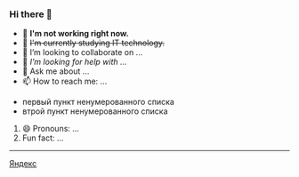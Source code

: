 ### Hi there 👋

- 🔭 **I'm not working right now.**
- 🌱 ~~I'm currently studying IT technology.~~
- 👯 I’m looking to collaborate on ...
- 🤔 _I’m looking for help with ..._
- 💬 Ask me about ...
- 📫 How to reach me: ...
* первый пункт ненумерованного списка
* втрой пункт ненумерованного списка

1. 😄 Pronouns: ...
2. Fun fact: ...

---

[Яндекс](https://www.yandex.ru)
